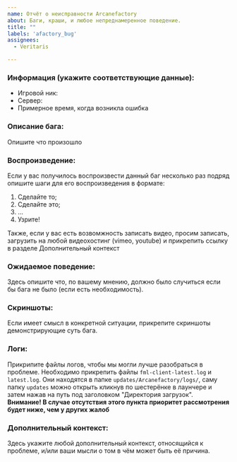 ```yaml
---
name: Отчёт о неисправности Arcanefactory
about: Баги, краши, и любое непреднамеренное поведение.
title: ""
labels: 'afactory_bug'
assignees: 
  - Veritaris

---
```


### Информация (укажите соответствующие данные):   
 - Игровой ник: 
 - Сервер:
 - Примерное время, когда возникла ошибка

### Описание бага:  
Опишите что произошло 

### Воспроизведение:  
Если у вас получилось воспроизвести данный баг несколько раз подряд опишите шаги для его воспроизведения в формате:
1. Сделайте то;
2. Сделайте это;
3. ...
4. Узрите!  

Также, если у вас есть возвомжность записать видео, просим записать, загрузить на любой видеохостинг (vimeo, youtube) и прикрепить ссылку в разделе Дополнительный контекст

### Ожидаемое поведение:  
Здесь опишите что, по вашему мнению, должно было случиться если бы бага не было (если есть необходимость).

### Скриншоты:  
Если имеет смысл в конкретной ситуации, прикрепите скриншоты демонстрирующие суть бага.

### Логи:  
Прикрипите файлы логов, чтобы мы могли лучше разобраться в проблеме. 
Необходимо прикрепить файлы `fml-client-latest.log` и `latest.log`. Они находятся в папке `updates/Arcanefactory/logs/`, 
саму папку `updates` можно открыть кликнув по шестерёнке в лаунчере и затем нажав на путь под заголовком "Директория загрузок".  
**Внимание! В случае отсутствия этого пункта приоритет рассмотрения будет ниже, чем у других жалоб** 

### Дополнительный контекст:  
Здесь укажите любой дополнительный контекст, относящийся к проблеме, и/или ваши мысли о том в чём может быть её причина.
